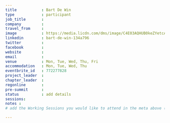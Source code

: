 ```yaml
---
title           : Bart De Win
type            : participant
job_title       :
company         :
travel_from     :
image           : https://media.licdn.com/dms/image/C4E03AQHUB0keZYetcA/profile-displayphoto-shrink_800_800/0?e=1532563200&v=beta&t=khFECJU8crrF59_pJ0xdJqH0EgCThn2zGLnIkrX_LMo
linkedin        : bart-de-win-134a796
twitter         :
facebook        :
website         :
email           :
venue           : Mon, Tue, Wed, Thu, Fri
accommodation   : Mon, Tue, Wed, Thu
eventbrite_id   : 772277828
project_leader  :
chapter_leader  :
regonline       :
pre-summit      :
status          : add details
sessions:
notes :
# add the Working Sessions you would like to attend in the meta above (use the session's title) e.g. sessions (one per line): -Security Playbooks Diagrams -Hackathon Daily Sessions

---
```


<!-- put more details about participant here -->
